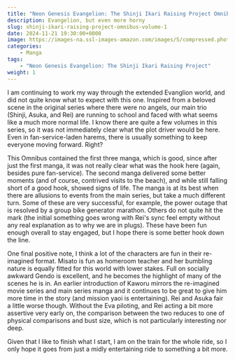 ```yaml
---
title: "Neon Genesis Evangelion: The Shinji Ikari Raising Project Omnibus, Volume 1"
description: Evangelion, but even more horny
slug: shinji-ikari-raising-project-omnibus-volume-1
date: 2024-11-21 19:30:00+0000
image: https://images-na.ssl-images-amazon.com/images/S/compressed.photo.goodreads.com/books/1453062591i/28109977.jpg
categories:
    - Manga
tags:
    - "Neon Genesis Evangelion: The Shinji Ikari Raising Project"
weight: 1
---
```


I am continuing to work my way through the extended Evanglion world, and did not quite know what to expect with this one. Inspired from a beloved scene in the original series where there were no angels, our main trio (Shinji, Asuka, and Rei) are running to school and faced with what seems like a much more normal life. I know there are quite a few volumes in this series, so it was not immediately clear what the plot driver would be here. Even in fan-service-laden harems, there is usually something to keep everyone moving forward. Right?

This Omnibus contained the first three manga, which is good, since after just the first manga, it was not really clear what was the hook here (again, besides pure fan-service). The second manga delivered some better moments (and of course, contrived visits to the beach), and while still falling short of a good hook, showed signs of life. The manga is at its best when there are allusions to events from the main series, but take a much different turn. Some of these are very successful, for example, the power outage that is resolved by a group bike generator marathon. Others do not quite hit the mark (the initial something goes wrong with Rei's sync feel empty without any real explanation as to why we are in plugs). These have been fun enough overall to stay engaged, but I hope there is some better hook down the line.

One final positive note, I think a lot of the characters are fun in their re-imagined format. Misato is fun as homeroom teacher and her bumbling nature is equally fitted for this world with lower stakes. Full on socially awkward Gendo is excellent, and he becomes the highlight of many of the scenes he is in. An earlier introduction of Kaworu mirrors the re-imagined movie series and main series manga and it continues to be great to give him more time in the story (and mission yaoi is entertaining). Rei and Asuka fair a little worse though. Without the Eva piloting, and Rei acting a bit more assertive very early on, the comparison between the two reduces to one of physical comparisons and bust size, which is not particularly interesting nor deep.

Given that I like to finish what I start, I am on the train for the whole ride, so I only hope it goes from just a midly entertaining ride to something a bit more.
